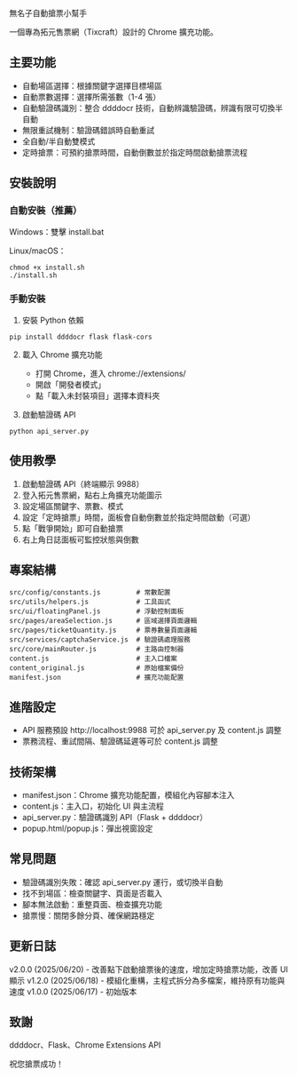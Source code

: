 無名子自動搶票小幫手

一個專為拓元售票網（Tixcraft）設計的 Chrome 擴充功能。

## 主要功能

- 自動場區選擇：根據關鍵字選擇目標場區
- 自動票數選擇：選擇所需張數（1-4 張）
- 自動驗證碼識別：整合 ddddocr 技術，自動辨識驗證碼，辨識有限可切換半自動
- 無限重試機制：驗證碼錯誤時自動重試
- 全自動/半自動雙模式
- 定時搶票：可預約搶票時間，自動倒數並於指定時間啟動搶票流程

## 安裝說明

### 自動安裝（推薦）

Windows：雙擊 install.bat

Linux/macOS：

```
chmod +x install.sh
./install.sh
```

### 手動安裝

1. 安裝 Python 依賴

```
pip install ddddocr flask flask-cors
```

2. 載入 Chrome 擴充功能

   - 打開 Chrome，進入 chrome://extensions/
   - 開啟「開發者模式」
   - 點「載入未封裝項目」選擇本資料夾

3. 啟動驗證碼 API

```
python api_server.py
```

## 使用教學

1. 啟動驗證碼 API（終端顯示 9988）
2. 登入拓元售票網，點右上角擴充功能圖示
3. 設定場區關鍵字、票數、模式
4. 設定「定時搶票」時間，面板會自動倒數並於指定時間啟動（可選）
5. 點「戰爭開始」即可自動搶票
6. 右上角日誌面板可監控狀態與倒數

## 專案結構

```
src/config/constants.js         # 常數配置
src/utils/helpers.js            # 工具函式
src/ui/floatingPanel.js         # 浮動控制面板
src/pages/areaSelection.js      # 區域選擇頁面邏輯
src/pages/ticketQuantity.js     # 票券數量頁面邏輯
src/services/captchaService.js  # 驗證碼處理服務
src/core/mainRouter.js          # 主路由控制器
content.js                      # 主入口檔案
content_original.js             # 原始檔案備份
manifest.json                   # 擴充功能配置
```

## 進階設定

- API 服務預設 http://localhost:9988
  可於 api_server.py 及 content.js 調整
- 票務流程、重試間隔、驗證碼延遲等可於 content.js 調整

## 技術架構

- manifest.json：Chrome 擴充功能配置，模組化內容腳本注入
- content.js：主入口，初始化 UI 與主流程
- api_server.py：驗證碼識別 API（Flask + ddddocr）
- popup.html/popup.js：彈出視窗設定

## 常見問題

- 驗證碼識別失敗：確認 api_server.py 運行，或切換半自動
- 找不到場區：檢查關鍵字、頁面是否載入
- 腳本無法啟動：重整頁面、檢查擴充功能
- 搶票慢：關閉多餘分頁、確保網路穩定

## 更新日誌

v2.0.0 (2025/06/20) - 改善點下啟動搶票後的速度，增加定時搶票功能，改善 UI 顯示
v1.2.0 (2025/06/18) - 模組化重構，主程式拆分為多檔案，維持原有功能與速度
v1.0.0 (2025/06/17) - 初始版本

## 致謝

ddddocr、Flask、Chrome Extensions API

祝您搶票成功！
